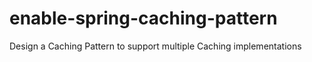 # enable-spring-caching-pattern
Design a Caching Pattern to support multiple Caching implementations
